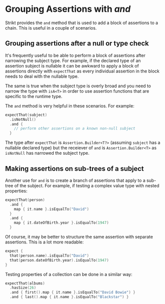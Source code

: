 ---
---

# Grouping Assertions with _and_

Strikt provides the `and` method that is used to add a block of assertions to a chain.
This is useful in a couple of scenarios.

## Grouping assertions after a null or type check

It's frequently useful to be able to perform a block of assertions after narrowing the subject type.
For example, if the declared type of an assertion subject is nullable it can be awkward to apply a block of assertions directly with `expectThat` as every individual assertion in the block needs to deal with the nullable type.

The same is true when the subject type is overly broad and you need to narrow the type with `isA<T>` in order to use assertion functions that are specific to the runtime type.

The `and` method is very helpful in these scenarios.
For example:

```kotlin
expectThat(subject)  
  .isNotNull()   
  .and {
    // perform other assertions on a known non-null subject 
  }
```

The type after `expectThat` is `Assertion.Builder<T?>` (assuming `subject` has a nullable declared type) but the receiever of `and` is `Assertion.Builder<T>` as `isNotNull` has narrowed the subject type.

## Making assertions on sub-trees of a subject

Another use for `and` is to create a branch of assertions that apply to a sub-tree of the subject.
For example, if testing a complex value type with nested properties:

```kotlin
expectThat(person)
  .and {
    map { it.name }.isEqualTo("David")
  }
  .and {
    map { it.dateOfBirth.year }.isEqualTo(1947)
  }
```

Of course, it may be better to structure the same assertion with separate assertions.
This is a lot more readable:

```kotlin
expect {
  that(person.name).isEqualTo("David")
  that(person.dateOfBirth.year).isEqualTo(1947)
}
```

Testing properties of a collection can be done in a similar way:

```kotlin
expectThat(albums)
  .hasSize(26)
  .and { first().map { it.name }.isEqualTo("David Bowie") }
  .and { last().map { it.name }.isEqualTo("Blackstar") }
```
